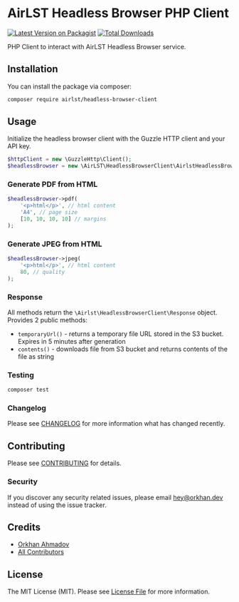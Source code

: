 # AirLST Headless Browser PHP Client

[![Latest Version on Packagist](https://img.shields.io/packagist/v/airlst/headless-browser-client.svg?style=flat-square)](https://packagist.org/packages/airlst/headless-browser-client)
[![Total Downloads](https://img.shields.io/packagist/dt/airlst/headless-browser-client.svg?style=flat-square)](https://packagist.org/packages/airlst/headless-browser-client)

PHP Client to interact with AirLST Headless Browser service.

## Installation

You can install the package via composer:

```bash
composer require airlst/headless-browser-client
```

## Usage

Initialize the headless browser client with the Guzzle HTTP client and your API key.

```php
$httpClient = new \GuzzleHttp\Client();
$headlessBrowser = new \AirLST\HeadlessBrowserClient\AirlstHeadlessBrowser('api-key-here', $httpClient);
```

### Generate PDF from HTML

```php
$headlessBrowser->pdf(
    '<p>html</p>', // html content
    'A4', // page size
    [10, 10, 10, 10] // margins
);
```

### Generate JPEG from HTML

```php
$headlessBrowser->jpeg(
    '<p>html</p>', // html content
    80, // quality
);
```

### Response

All methods return the `\Airlst\HeadlessBrowserClient\Response` object.
Provides 2 public methods:

- `temporaryUrl()` - returns a temporary file URL stored in the S3 bucket. Expires in 5 minutes after generation
- `contents()` - downloads file from S3 bucket and returns contents of the file as string

### Testing

```bash
composer test
```

### Changelog

Please see [CHANGELOG](CHANGELOG.md) for more information what has changed recently.

## Contributing

Please see [CONTRIBUTING](CONTRIBUTING.md) for details.

### Security

If you discover any security related issues, please email hey@orkhan.dev instead of using the issue tracker.

## Credits

-   [Orkhan Ahmadov](https://github.com/airlst)
-   [All Contributors](../../contributors)

## License

The MIT License (MIT). Please see [License File](LICENSE.md) for more information.
